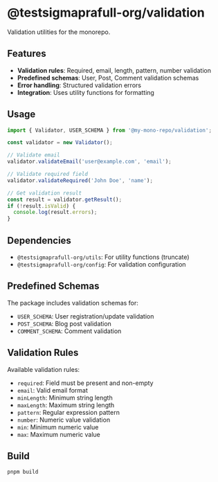 <!-- DUMMY COMMENT: This is a copied package for testing purposes -->

# @testsigmaprafull-org/validation

Validation utilities for the monorepo.

## Features

- **Validation rules**: Required, email, length, pattern, number validation
- **Predefined schemas**: User, Post, Comment validation schemas
- **Error handling**: Structured validation errors
- **Integration**: Uses utility functions for formatting

## Usage

```typescript
import { Validator, USER_SCHEMA } from '@my-mono-repo/validation';

const validator = new Validator();

// Validate email
validator.validateEmail('user@example.com', 'email');

// Validate required field
validator.validateRequired('John Doe', 'name');

// Get validation result
const result = validator.getResult();
if (!result.isValid) {
  console.log(result.errors);
}
```

## Dependencies

- `@testsigmaprafull-org/utils`: For utility functions (truncate)
- `@testsigmaprafull-org/config`: For validation configuration

## Predefined Schemas

The package includes validation schemas for:

- `USER_SCHEMA`: User registration/update validation
- `POST_SCHEMA`: Blog post validation
- `COMMENT_SCHEMA`: Comment validation

## Validation Rules

Available validation rules:

- `required`: Field must be present and non-empty
- `email`: Valid email format
- `minLength`: Minimum string length
- `maxLength`: Maximum string length
- `pattern`: Regular expression pattern
- `number`: Numeric value validation
- `min`: Minimum numeric value
- `max`: Maximum numeric value

## Build

```bash
pnpm build
``` 
